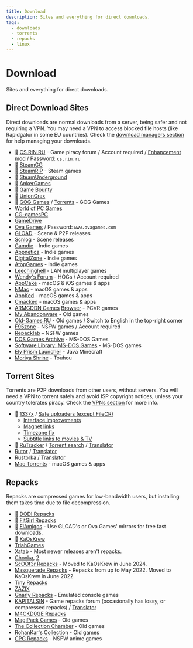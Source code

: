 ```yaml
---
title: Download
description: Sites and everything for direct downloads.
tags:
  - downloads
  - torrents
  - repacks
  - linux
---
```


# Download

Sites and everything for direct downloads.

## Direct Download Sites

Direct downloads are normal downloads from a server, being safer and not
requiring a VPN. You may need a VPN to access blocked file hosts (like
Rapidgator in some EU countries). Check the
[download managers section](/software#download-managers) for help managing
your downloads.

- :star2: [CS.RIN.RU](https://cs.rin.ru/forum) - Game piracy forum / Account
  required /
  [Enhancement mod](https://github.com/SubZeroPL/cs-rin-ru-enhanced-mod) /
  Password: `cs.rin.ru`
- :star2: [SteamGG](https://steamgg.net)
- :star2: [SteamRIP](https://steamrip.com) - Steam games
- :star2: [SteamUnderground](https://steamunderground.net)
- :star2: [AnkerGames](https://ankergames.net)
- :star2: [Game Bounty](https://gamebounty.world)
- :star2: [UnionCrax](https://union-crax.xyz)
- :star2: [GOG Games](https://gog-games.to) / [Torrents](https://freegogpcgames.com) - GOG Games
- [World of PC Games](https://worldofpcgames.com)
- [CG-gamesPC](https://www.cg-gamespc.com)
- [GameDrive](https://gamedrive.org)
- [Ova Games](https://www.ovagames.com) / Password: `www.ovagames.com`
- [GLOAD](https://gload.to/pc) - Scene & P2P releases
- [Scnlog](https://scnlog.me/games) - Scene releases
- [Gamdie](https://gamdie.com) - Indie games
- [Appnetica](https://appnetica.com) - Indie games
- [DigitalZone](https://rentry.co/god_csrinru) - Indie games
- [AtopGames](https://atopgames.com) - Indie games
- [Leechinghell](http://www.leechinghell.pw) - LAN multiplayer games
- [Wendy's Forum](https://wendysforum.net/index.php) - HOGs / Account
  required
- [AppCake](https://iphonecake.com/index.php?device=0&p=1&c=8) - macOS & iOS
  games & apps
- [NMac](https://nmac.to/category/games) - macOS games & apps
- [AppKed](https://www.macbed.com/games) - macOS games & apps
- [Cmacked](https://cmacked.com) - macOS games & apps
- [ARMGDDN Games](https://t.me/ARMGDDNGames) [Browser](https://cs.rin.ru/forum/viewtopic.php?f=14&t=140593) - PCVR games
- [My Abandonware](https://www.myabandonware.com) - Old games
- [Old-Games.RU](https://www.old-games.ru/catalog/) - Old games / Switch to
  English in the top-right corner
- [F95zone](https://f95zone.to) - NSFW games / Account required
- [Repacklab](https://repacklab.com) – NSFW games
- [DOS Games Archive](https://www.dosgamesarchive.com/games?b=downloads) - MS-DOS Games
- [Software Library: MS-DOS Games](https://archive.org/details/softwarelibrary_msdos_games?and[]=mediatype%3A%22software%22) -
  MS-DOS games
- [Ely Prism Launcher](https://github.com/ElyPrismLauncher/ElyPrismLauncher) - Java Minecraft
- [Moriya Shrine](https://moriyashrine.org) - Touhou

## Torrent Sites

Torrents are P2P downloads from other users, without servers. You will need a VPN
to torrent safely and avoid ISP copyright notices, unless your country tolerates
piracy. Check the [VPNs section](/software#vpns) for more info.

- :star2: [1337x](https://1337x.to/sub/10/0/) /
  [Safe uploaders (except FileCR)](https://www.reddit.com/r/Piracy/comments/nudfgn/me_after_reading_the_megathread/h0yr0q6/?context=3)
  - [Interface improvements](https://greasyfork.org/scripts/33379-1337x-torrent-page-improvements)
  - [Magnet links](https://greasyfork.org/scripts/420754-1337x-torrent-and-magnet-links)
  - [Timezone fix](https://greasyfork.org/scripts/421635-1337x-convert-torrent-timestamps-to-relative-format)
  - [Subtitle links to movies & TV](https://greasyfork.org/scripts/29467-1337x-subtitle-download-links-to-tv-and-movie-torrents)
- :star2: [RuTracker](https://rutracker.org/forum/index.php?c=19) / [Torrent search](https://addons.mozilla.org/firefox/addon/rutracker_torrent_search)
  / [Translator](/useful#translator)
- [Rutor](http://rutor.info/games) / [Translator](/useful#translator)
- [Rustorka](https://rustorka.com/forum/index.php?c=6) /
  [Translator](/useful#translator)
- [Mac Torrents](https://www.torrentmac.net/category/games) - macOS games & apps

## Repacks

Repacks are compressed games for low-bandwidth users, but installing them takes
time due to file decompression.

- :star2: [DODI Repacks](https://dodi-repacks.site)
- :star2: [FitGirl Repacks](https://fitgirl-repacks.site)
- :star2: [ElAmigos](https://elamigos.site) - Use GLOAD's or Ova Games'
  mirrors for free fast downloads.
- :star2: [KaOsKrew](https://kaoskrew.org/viewforum.php?f=13&sid=c2dac73979171b67f4c8b70c9c4c72fb)
- [TriahGames](https://triahgames.com)
- [Xatab](https://byxatab.org) - Most newer releases aren't repacks.
- [Chovka](http://rutor.info/browse/0/8/1642915/0), [2](https://repack.info)
- [ScOOt3r Repacks](https://game-repack.site/scooter) - Moved to KaOsKrew in June 2024.
- [Masquerade Repacks](https://web.archive.org/web/20220616203326/https://masquerade.site) -
  Repacks from up to May 2022. Moved to KaOsKrew in June 2022.
- [Tiny Repacks](https://www.tiny-repacks.win)
- [ZAZIX](https://1337x.to/user/ZAZIX/)
- [Gnarly Repacks](https://rentry.org/gnarly_repacks) - Emulated console games
- [KAPITALSIN](https://kapitalsin.com/forum) - Game repacks forum (occasionally
  has lossy, or compressed repacks) / [Translator](/useful#translator)
- [M4CKD0GE Repacks](https://m4ckd0ge-repacks.site)
- [MagiPack Games](https://archive.org/details/@magitompg) - Old games
- [The Collection Chamber](https://collectionchamber.blogspot.com) - Old games
- [RohanKar's Collection](https://archive.org/details/@rohankar) - Old games
- [CPG Repacks](https://cpgrepacks.site) - NSFW anime games
